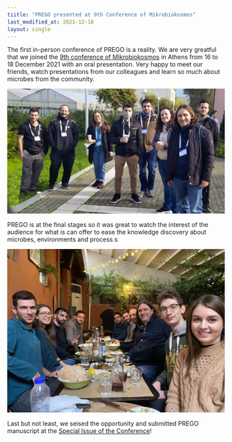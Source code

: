 ```yaml
---
tiitle: "PREGO presented at 9th Conference of Mikrobiokosmos"
last_modified_at: 2021-12-18
layout: single
---
```


The first in-person conference of PREGO is a reality. 
We are very greatful that we joined the [9th conference of Mikrobiokosmos](https://mikrobiokosmos2021.org) in Athens from 16 to 18 December 2021 with an oral presentation. 
Very happy to meet our friends, watch presentations from our colleagues and learn so much about microbes from the community. 

![with our friends](../images/mikrobiokosmos_everybody.jpg)

PREGO is at the final stages so it was great to watch the interest of the audience for what is can offer to ease the knowledge discovery about microbes, environments and process.s

![dinner after](../images/mikrobiokosmos-dinner.jpg)

Last but not least, we seised the opportunity and submitted PREGO manuscript at the [Special Issue of the Conference](https://www.mdpi.com/journal/microorganisms/special_issues/Mikrobiokosmos9)!

